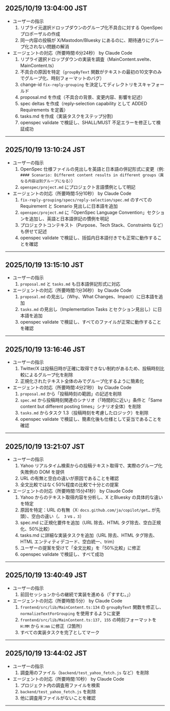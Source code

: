 ## 2025/10/19 13:04:00 JST
- ユーザーの指示
    1. リプライ元選択ドロップダウンのグループ化不具合に対する OpenSpec プロポーザルの作成
    2. 同一内容の投稿が X/Mastodon/Bluesky にあるのに、期待通りにグループ化されない問題の解消
- エージェントの対応（所要時間:6分24秒） by Claude Code
    1. リプライ選択ドロップダウンの実装を調査（MainContent.svelte、MainContent.ts）
    2. 不具合の原因を特定（`groupByText` 関数がテキストの最初の10文字のみでグループ化、時刻フォーマットのバグ）
    3. change-id `fix-reply-grouping` を決定してディレクトリをスキャフォールド
    4. proposal.md を作成（不具合の背景、変更内容、影響を記述）
    5. spec deltas を作成（reply-selection capability として ADDED Requirements を定義）
    6. tasks.md を作成（実装タスクをステップ分割）
    7. openspec validate で検証し、SHALL/MUST 不足エラーを修正して検証成功
----
## 2025/10/19 13:10:24 JST
- ユーザーの指示
    1. OpenSpec 仕様ファイルの見出しを英語と日本語の併記形式に変更（例: `#### Scenario: Different content results in different groups（異なる内容は別グループになる）`）
    2. `openspec/project.md` にプロジェクト言語慣例として明記
- エージェントの対応（所要時間:5分10秒） by Claude Code
    1. `fix-reply-grouping/specs/reply-selection/spec.md` のすべての Requirement と Scenario 見出しに日本語を追加
    2. `openspec/project.md` に「OpenSpec Language Convention」セクションを追加し、英語と日本語併記の慣例を明記
    3. プロジェクトコンテキスト（Purpose、Tech Stack、Constraints など）も併せて記述
    4. openspec validate で検証し、括弧内日本語付きでも正常に動作することを確認
----
## 2025/10/19 13:15:10 JST
- ユーザーの指示
    1. `proposal.md` と `tasks.md` も日本語併記形式に対応
- エージェントの対応（所要時間:1分36秒） by Claude Code
    1. `proposal.md` の見出し（Why、What Changes、Impact）に日本語を追加
    2. `tasks.md` の見出し（Implementation Tasks とセクション見出し）に日本語を追加
    3. openspec validate で検証し、すべてのファイルが正常に動作することを確認
----
## 2025/10/19 13:16:46 JST
- ユーザーの指示
    1. Twitter/X は投稿日時が正確に取得できない制約があるため、投稿時刻比較によるグループ化を削除
    2. 正規化されたテキスト全体のみでグループ化するように簡素化
- エージェントの対応（所要時間:4分21秒） by Claude Code
    1. `proposal.md` から「投稿時刻の範囲」の記述を削除
    2. `spec.md` から投稿時刻関連のシナリオ（「時間的に近い」条件と「Same content but different posting times」シナリオ全体）を削除
    3. `tasks.md` からタスク 1.3（投稿時刻を考慮したロジック）を削除
    4. openspec validate で検証し、簡素化後も仕様として妥当であることを確認
----
## 2025/10/19 13:21:07 JST
- ユーザーの指示
    1. Yahoo リアルタイム検索からの投稿テキスト取得で、実際のグループ化失敗例の DOM を提供
    2. URL の有無と空白の違いが原因であることを確認
    3. 全文比較ではなく50%程度の比較で十分との提案
- エージェントの対応（所要時間:15分41秒） by Claude Code
    1. Yahoo からのテキスト取得内容を分析し、X とBluesky の具体的な違いを特定
    2. 原因を特定：URL の有無（X: `docs.github.com/ja/copilot/get…` が先頭）、空白の違い（`。 3` vs `。3`）
    3. spec.md に正規化要件を追加（URL 除去、HTML タグ除去、空白正規化、50%比較）
    4. tasks.md に詳細な実装タスクを追加（URL 除去、HTML タグ除去、HTML エンティティデコード、空白統一、trim）
    5. ユーザーの提案を受けて「全文比較」を「50%比較」に修正
    6. openspec validate で検証し、すべて成功
----
## 2025/10/19 13:40:49 JST
- ユーザーの指示
    1. 前回セッションからの継続で実装を進める（「すすむ。」）
- エージェントの対応（所要時間:5分） by Claude Code
    1. `frontend/src/lib/MainContent.ts:134` の `groupByText` 関数を修正し、`normalizeTextForGrouping` を使用するように変更
    2. `frontend/src/lib/MainContent.ts:137, 155` の時刻フォーマットを `H:MM` から `H:mm` に修正（2箇所）
    3. すべての実装タスクを完了としてマーク
----
## 2025/10/19 13:44:02 JST
- ユーザーの指示
    1. 調査用のファイル（`backend/test_yahoo_fetch.js` など）を削除
- エージェントの対応（所要時間:10秒） by Claude Code
    1. プロジェクト内の調査用ファイルを検索
    2. `backend/test_yahoo_fetch.js` を削除
    3. 他に調査用ファイルがないことを確認
----
